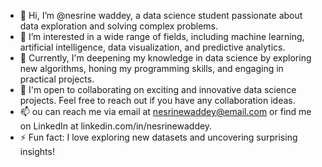 - 👋 Hi, I’m @nesrine waddey, a data science student passionate about data exploration and solving complex problems.
- 👀 I’m interested in a wide range of fields, including machine learning, artificial intelligence, data visualization, and predictive analytics.
- 🌱 Currently, I'm deepening my knowledge in data science by exploring new algorithms, honing my programming skills, and engaging in practical projects.
- 💞️ I'm open to collaborating on exciting and innovative data science projects. Feel free to reach out if you have any collaboration ideas.
- 📫 ou can reach me via email at nesrinewaddey@email.com or find me on LinkedIn at linkedin.com/in/nesrinewaddey.
- ⚡ Fun fact: I love exploring new datasets and uncovering surprising insights!

<!---
nesrinawed/nesrinawed is a ✨ special ✨ repository because its `README.md` (this file) appears on your GitHub profile.
You can click the Preview link to take a look at your changes.
--->
